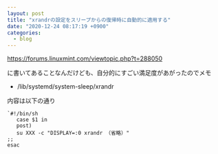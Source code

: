 ```yaml
---
layout: post
title: "xrandrの設定をスリープからの復帰時に自動的に適用する"
date: "2020-12-24 08:17:19 +0900"
categories: 
  - blog
---
```


<a href="https://forums.linuxmint.com/viewtopic.php?t=288050">https://forums.linuxmint.com/viewtopic.php?t=288050  

に書いてあることなんだけども、自分的にすごい満足度があがったのでメモ  


* /lib/systemd/system-sleep/xrandr


内容は以下の通り  

```
`#!/bin/sh
   case $1 in
   post) 
   su XXX -c "DISPLAY=:0 xrandr （省略）"
;;
esac
````

